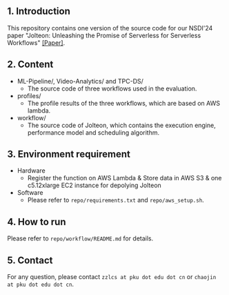 ## 1. Introduction<br>
This repository contains one version of the source code for our NSDI'24 paper "Jolteon: Unleashing the Promise of Serverless for Serverless Workflows" [[Paper]]().


## 2. Content<br>

- ML-Pipeline/, Video-Analytics/ and TPC-DS/<br>
    - The source code of three workflows used in the evaluation.
- profiles/<br>
    - The profile results of the three workflows, which are based on AWS lambda.
- workflow/<br>
    - The source code of Jolteon, which contains the execution engine, performance model and
    scheduling algorithm.

## 3. Environment requirement<br>

- Hardware<br>
  - Register the function on AWS Lambda & Store data in AWS S3 & one c5.12xlarge EC2 instance for depolying Jolteon <br>
- Software<br>
  - Please refer to `repo/requirements.txt` and `repo/aws_setup.sh`.<br>

## 4. How to run<br>

Please refer to `repo/workflow/README.md` for details.

## 5. Contact<br>

For any question, please contact  `zzlcs at pku dot edu dot cn` or `chaojin at pku dot edu dot cn`.
